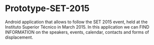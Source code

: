 Prototype-SET-2015
==================

Android application that allows to follow the SET 2015 event, held at the Instituto Superior Técnico in March 2015. In this application we can FIND INFORMATION on the speakers, events, calendar, contacts and forms of displacement.
